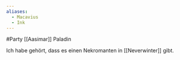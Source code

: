 ```yaml
---
aliases:
  - Macavius
  - Ink
---
```


#Party 
[[Aasimar]]
Paladin

Ich habe gehört, dass es einen Nekromanten in [[Neverwinter]] gibt.

